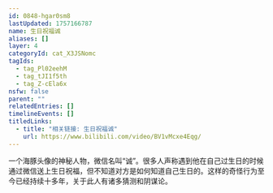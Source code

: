 ```yaml
---
id: 0848-hgar0sm8
lastUpdated: 1757166787
name: 生日祝福诚
aliases: []
layer: 4
categoryId: cat_X3JSNomc
tagIds:
  - tag_Pl02eehM
  - tag_tJI1f5th
  - tag_Z-cEla6x
nsfw: false
parent: ""
relatedEntries: []
timelineEvents: []
titledLinks:
  - title: "相关链接: 生日祝福诚"
    url: https://www.bilibili.com/video/BV1vMcxe4Eqg/
---
```


一个海豚头像的神秘人物，微信名叫“诚”。很多人声称遇到他在自己过生日的时候通过微信送上生日祝福，但不知道对方是如何知道自己生日的。这样的奇怪行为至今已经持续十多年，关于此人有诸多猜测和阴谋论。